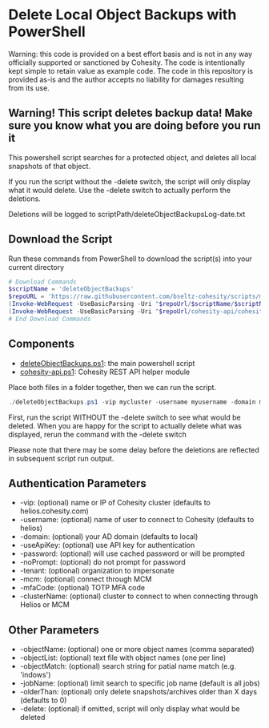 # Delete Local Object Backups with PowerShell

Warning: this code is provided on a best effort basis and is not in any way officially supported or sanctioned by Cohesity. The code is intentionally kept simple to retain value as example code. The code in this repository is provided as-is and the author accepts no liability for damages resulting from its use.

## Warning! This script deletes backup data! Make sure you know what you are doing before you run it

This powershell script searches for a protected object, and deletes all local snapshots of that object.

If you run the script without the -delete switch, the script will only display what it would delete. Use the -delete switch to actually perform the deletions.

Deletions will be logged to scriptPath/deleteObjectBackupsLog-date.txt

## Download the Script

Run these commands from PowerShell to download the script(s) into your current directory

```powershell
# Download Commands
$scriptName = 'deleteObjectBackups'
$repoURL = 'https://raw.githubusercontent.com/bseltz-cohesity/scripts/master/powershell'
(Invoke-WebRequest -UseBasicParsing -Uri "$repoUrl/$scriptName/$scriptName.ps1").content | Out-File "$scriptName.ps1"; (Get-Content "$scriptName.ps1") | Set-Content "$scriptName.ps1"
(Invoke-WebRequest -UseBasicParsing -Uri "$repoUrl/cohesity-api/cohesity-api.ps1").content | Out-File cohesity-api.ps1; (Get-Content cohesity-api.ps1) | Set-Content cohesity-api.ps1
# End Download Commands
```

## Components

* [deleteObjectBackups.ps1](https://raw.githubusercontent.com/bseltz-cohesity/scripts/master/powershell/deleteObjectBackups/deleteObjectBackups.ps1): the main powershell script
* [cohesity-api.ps1](https://raw.githubusercontent.com/bseltz-cohesity/scripts/master/powershell/cohesity-api/cohesity-api.ps1): Cohesity REST API helper module

Place both files in a folder together, then we can run the script.

```powershell
./deleteObjectBackups.ps1 -vip mycluster -username myusername -domain mydomain.net -objectName myvm
```

First, run the script WITHOUT the -delete switch to see what would be deleted. When you are happy for the script to actually delete what was displayed, rerun the command with the -delete switch

Please note that there may be some delay before the deletions are reflected in subsequent script run output.

## Authentication Parameters

* -vip: (optional) name or IP of Cohesity cluster (defaults to helios.cohesity.com)
* -username: (optional) name of user to connect to Cohesity (defaults to helios)
* -domain: (optional) your AD domain (defaults to local)
* -useApiKey: (optional) use API key for authentication
* -password: (optional) will use cached password or will be prompted
* -noPrompt: (optional) do not prompt for password
* -tenant: (optional) organization to impersonate
* -mcm: (optional) connect through MCM
* -mfaCode: (optional) TOTP MFA code
* -clusterName: (optional) cluster to connect to when connecting through Helios or MCM

## Other Parameters

* -objectName: (optional) one or more object names (comma separated)
* -objectList: (optional) text file with object names (one per line)
* -objectMatch: (optional) search string for patial name match (e.g. 'indows')
* -jobName: (optional) limit search to specific job name (default is all jobs)
* -olderThan: (optional) only delete snapshots/archives older than X days (defaults to 0)
* -delete: (optional) if omitted, script will only display what would be deleted
